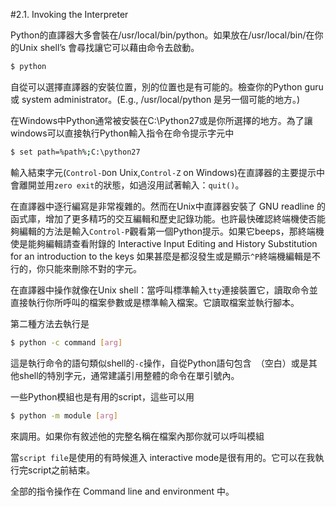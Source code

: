 #2.1. Invoking the Interpreter

Python的直譯器大多會裝在/usr/local/bin/python。如果放在/usr/local/bin/在你的Unix shell’s 會尋找讓它可以藉由命令去啟動。
```Bash
$ python
```

自從可以選擇直譯器的安裝位置，別的位置也是有可能的。檢查你的Python guru 或 system administrator。(E.g., /usr/local/python 是另一個可能的地方。)

在Windows中Python通常被安裝在C:\Python27或是你所選擇的地方。為了讓windows可以直接執行Python輸入指令在命令提示字元中
```Bash
$ set path=%path%;C:\python27
```
輸入結束字元(`Control-D`on Unix,`Control-Z` on Windows)在直譯器的主要提示中會離開並用`zero exit`的狀態，如過沒用試著輸入：`quit()`。

在直譯器中逐行編寫是非常複雜的。然而在Unix中直譯器安裝了 GNU readline 的函式庫，增加了更多精巧的交互編輯和歷史記錄功能。也許最快確認終端機使否能夠編輯的方法是輸入`Control-P`觀看第一個Python提示。如果它beeps，那終端機使是能夠編輯請查看附錄的 Interactive Input Editing and History Substitution for an introduction to the keys 如果甚麼是都沒發生或是顯示`^P`終端機編輯是不行的，你只能來刪除不對的字元。

在直譯器中操作就像在Unix shell：當呼叫標準輸入`tty`連接裝置它，讀取命令並直接執行你所呼叫的檔案參數或是標準輸入檔案。它讀取檔案並執行腳本。

第二種方法去執行是
```bash
$ python -c command [arg] 
```
這是執行命令的語句類似shell的`-c`操作，自從Python語句包含` `（空白）或是其他shell的特別字元，通常建議引用整體的命令在單引號內。

一些Python模組也是有用的script，這些可以用
```bash
$ python -m module [arg]
```
來調用。如果你有敘述他的完整名稱在檔案內那你就可以呼叫模組
 
當`script file`是使用的有時候進入 interactive mode是很有用的。它可以在我執行完script之前結束。

全部的指令操作在 Command line and environment 中。
